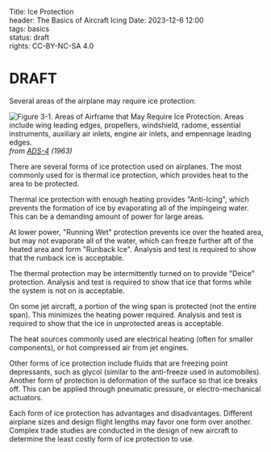 Title: Ice Protection       
header: The Basics of Aircraft Icing
Date: 2023-12-6 12:00  
tags: basics  
status: draft  
rights: CC-BY-NC-SA 4.0

# DRAFT

Several areas of the airplane may require ice protection: 

![Figure 3-1. Areas of Airframe that May Require Ice Protection. 
Areas include wing leading edges, propellers, windshield, radome,
essential instruments, auxiliary air inlets, engine air inlets, 
and empennage leading edges.](..%2Fimages/ads4/Figure3-1.png)  
_from [ADS-4](https://apps.dtic.mil/sti/citations/AD0608865) (1963)_  

There are several forms of ice protection used on airplanes. 
The most commonly used for is thermal ice protection, 
which provides heat to the area to be protected. 

Thermal ice protection with enough heating provides "Anti-Icing", 
which prevents the formation of ice by evaporating all of the impingeing water. 
This can be a demanding amount of power for large areas.  

At lower power, "Running Wet" protection prevents ice over the heated area, 
but may not evaporate all of the water, which can freeze further aft of the heated area 
and form "Runback Ice". 
Analysis and test is required to show that the runback ice is acceptable. 

The thermal protection may be intermittently turned on to provide "Deice" protection. 
Analysis and test is required to show that ice that forms while the system is not on is acceptable. 

On some jet aircraft, a portion of the wing span is protected
(not the entire span). This minimizes the heating power required. 
Analysis and test is required to show that the ice in unprotected areas is acceptable.

The heat sources commonly used are electrical heating (often for smaller components), 
or hot compressed air from jet engines. 

Other forms of ice protection include fluids that are freezing point depressants, 
such as glycol (similar to the anti-freeze used in automobiles). 
Another form of protection is deformation of the surface so that ice breaks off. 
This can be applied through pneumatic pressure, or electro-mechanical actuators. 

Each form of ice protection has advantages and disadvantages. 
Different airplane sizes and design flight lengths may favor one form 
over another. Complex trade studies are conducted in the design 
of new aircraft to determine the least costly form of ice protection to use. 

